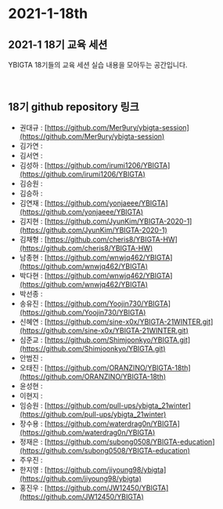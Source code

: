 # 2021-1-18th

## 2021-1 18기 교육 세션 

YBIGTA 18기들의 교육 세션 실습 내용을 모아두는 공간입니다.

<br>

## 18기 github repository 링크
- 권대규 : [https://github.com/Mer9ury/ybigta-session](https://github.com/Mer9ury/ybigta-session) 
- 김가연 : 
- 김서연 : 
- 김성하 : [https://github.com/irumi1206/YBIGTA](https://github.com/irumi1206/YBIGTA)
- 김승원 : 
- 김승하 : 
- 김연재 : [https://github.com/yonjaeee/YBIGTA](https://github.com/yonjaeee/YBIGTA)
- 김지현 : [https://github.com/JyunKim/YBIGTA-2020-1](https://github.com/JyunKim/YBIGTA-2020-1)
- 김채형 : [https://github.com/cheris8/YBIGTA-HW](https://github.com/cheris8/YBIGTA-HW)
- 남종현 : [https://github.com/wnwjq462/YBIGTA](https://github.com/wnwjq462/YBIGTA)
- 박다현 : [https://github.com/wnwjq462/YBIGTA](https://github.com/wnwjq462/YBIGTA)
- 박선종 : 
- 송유진 : [https://github.com/Yoojin730/YBIGTA](https://github.com/Yoojin730/YBIGTA)
- 신혜연 : [https://github.com/sine-x0x/YBIGTA-21WINTER.git](https://github.com/sine-x0x/YBIGTA-21WINTER.git)
- 심준교 : [https://github.com/Shimjoonkyo/YBIGTA.git](https://github.com/Shimjoonkyo/YBIGTA.git)
- 안범진 : 
- 오태진 : [https://github.com/ORANZINO/YBIGTA-18th](https://github.com/ORANZINO/YBIGTA-18th)
- 윤성현 :
- 이현지 :
- 임승원 : [https://github.com/pull-ups/ybigta_21winter](https://github.com/pull-ups/ybigta_21winter)
- 장수용 : [https://github.com/waterdrag0n/YBIGTA](https://github.com/waterdrag0n/YBIGTA)
- 정재은 : [https://github.com/subong0508/YBIGTA-education](https://github.com/subong0508/YBIGTA-education)
- 주우진 : 
- 한지영 : [https://github.com/jiyoung98/ybigta](https://github.com/jiyoung98/ybigta)
- 홍진우 : [https://github.com/JW12450/YBIGTA](https://github.com/JW12450/YBIGTA)